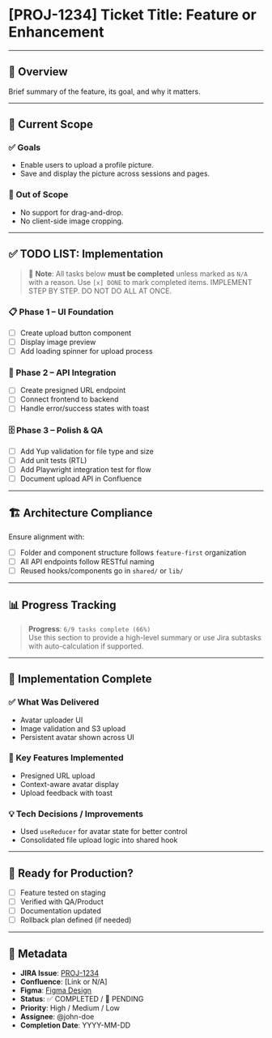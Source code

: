 # [PROJ-1234] Ticket Title: Feature or Enhancement

---

## 🧠 Overview

Brief summary of the feature, its goal, and why it matters.

---

## 🎯 Current Scope

### ✅ Goals
- Enable users to upload a profile picture.
- Save and display the picture across sessions and pages.

### 🚫 Out of Scope
- No support for drag-and-drop.
- No client-side image cropping.

---

## ✅ TODO LIST: Implementation

> 📌 **Note**: All tasks below **must be completed** unless marked as `N/A` with a reason. Use `[x] DONE` to mark completed items. IMPLEMENT STEP BY STEP. DO NOT DO ALL AT ONCE.

### 📋 Phase 1 – UI Foundation
- [ ] Create upload button component
- [ ] Display image preview
- [ ] Add loading spinner for upload process

### 📁 Phase 2 – API Integration
- [ ] Create presigned URL endpoint
- [ ] Connect frontend to backend
- [ ] Handle error/success states with toast

### 🗄️ Phase 3 – Polish & QA
- [ ] Add Yup validation for file type and size
- [ ] Add unit tests (RTL)
- [ ] Add Playwright integration test for flow
- [ ] Document upload API in Confluence

---

## 🏗 Architecture Compliance

Ensure alignment with:
- [ ] Folder and component structure follows `feature-first` organization
- [ ] All API endpoints follow RESTful naming
- [ ] Reused hooks/components go in `shared/` or `lib/`

---

## 📊 Progress Tracking

> **Progress**: `6/9 tasks complete (66%)`  
Use this section to provide a high-level summary or use Jira subtasks with auto-calculation if supported.

---

## 🎉 Implementation Complete

### ✅ What Was Delivered
- Avatar uploader UI
- Image validation and S3 upload
- Persistent avatar shown across UI

### 🚀 Key Features Implemented
- Presigned URL upload
- Context-aware avatar display
- Upload feedback with toast

### 💡 Tech Decisions / Improvements
- Used `useReducer` for avatar state for better control
- Consolidated file upload logic into shared hook

---

## 🔄 Ready for Production?

- [ ] Feature tested on staging
- [ ] Verified with QA/Product
- [ ] Documentation updated
- [ ] Rollback plan defined (if needed)

---

## 🔗 Metadata

- **JIRA Issue**: [PROJ-1234](https://jira.company.com/browse/PROJ-1234)
- **Confluence**: [Link or N/A]
- **Figma**: [Figma Design](https://www.figma.com/file/...)
- **Status**: ✅ COMPLETED / 🚧 PENDING
- **Priority**: High / Medium / Low
- **Assignee**: @john-doe
- **Completion Date**: YYYY-MM-DD

